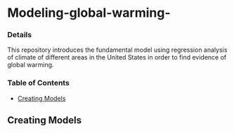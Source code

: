 # Modeling-global-warming-

### Details
This repository introduces the fundamental model using regression analysis of climate of different areas in the United States in order to find evidence of global warming. 


### Table of Contents
- <a href='#Creating-models'>Creating Models</a>

## Creating Models


